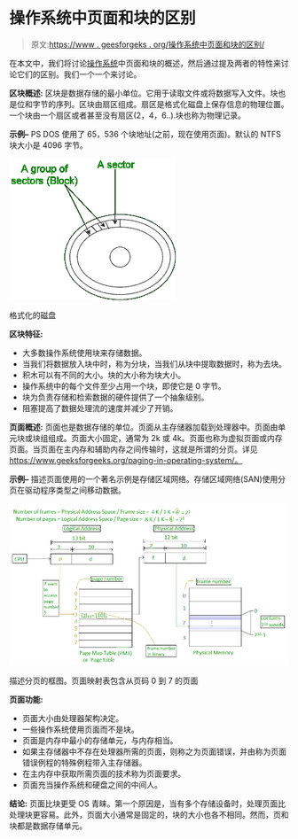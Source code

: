 # 操作系统中页面和块的区别

> 原文:[https://www . geesforgeks . org/操作系统中页面和块的区别/](https://www.geeksforgeeks.org/difference-between-page-and-block-in-operating-system/)

在本文中，我们将讨论[操作系统](https://www.geeksforgeeks.org/introduction-of-operating-system-set-1/)中页面和块的概述，然后通过提及两者的特性来讨论它们的区别。我们一个一个来讨论。

**区块概述:**
区块是数据存储的最小单位。它用于读取文件或将数据写入文件。块也是位和字节的序列。区块由扇区组成。扇区是格式化磁盘上保存信息的物理位置。一个块由一个扇区或者甚至没有扇区(2，4，6..).块也称为物理记录。

**示例–**
PS DOS 使用了 65，536 个块地址(之前，现在使用页面)。默认的 NTFS 块大小是 4096 字节。

![](img/dd9d603f9c2454ce53cb2b1fa4f0b155.png)

格式化的磁盘

**区块特征:**

*   大多数操作系统使用块来存储数据。
*   当我们将数据放入块中时，称为分块，当我们从块中提取数据时，称为去块。
*   积木可以有不同的大小。块的大小称为块大小。
*   操作系统中的每个文件至少占用一个块，即使它是 0 字节。
*   块为负责存储和检索数据的硬件提供了一个抽象级别。
*   阻塞提高了数据处理流的速度并减少了开销。

**页面概述:**
页面也是数据存储的单位。页面从主存储器加载到处理器中。页面由单元块或块组组成。页面大小固定，通常为 2k 或 4k。页面也称为虚拟页面或内存页面。当页面在主内存和辅助内存之间传输时，这就是所谓的分页。详见 https://www.geeksforgeeks.org/paging-in-operating-system/。

**示例–**
描述页面使用的一个著名示例是存储区域网络。存储区域网络(SAN)使用分页在驱动程序类型之间移动数据。

![](img/312c4dde37d8ab3143b4a5c18ef902e3.png)

描述分页的框图。页面映射表包含从页码 0 到 7 的页面

**页面功能:**

*   页面大小由处理器架构决定。
*   一些操作系统使用页面而不是块。
*   页面是内存中最小的存储单元，与内存相当。
*   如果主存储器中不存在处理器所需的页面，则称之为页面错误，并由称为页面错误例程的特殊例程带入主存储器。
*   在主内存中获取所需页面的技术称为页面要求。
*   页面充当操作系统和硬盘之间的中间人。

**结论:**
页面比块更受 OS 青睐。第一个原因是，当有多个存储设备时，处理页面比处理块更容易。此外，页面大小通常是固定的，块的大小也各不相同。然而，页和块都是数据存储单元。